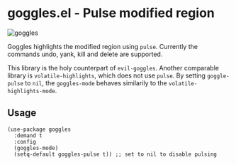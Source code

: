 # goggles.el - Pulse modified region

![goggles](https://github.com/minad/goggles/blob/master/goggles.gif?raw=true)

Goggles highlights the modified region using `pulse`.
Currently the commands undo, yank, kill and delete are supported.

This library is the holy counterpart of `evil-goggles`.
Another comparable library is `volatile-highlights`, which does not use `pulse`.
By setting `goggle-pulse` to `nil`, the `goggles-mode` behaves similarily to the `volatile-highlights-mode`.

## Usage

~~~ elisp
(use-package goggles
  :demand t
  :config
  (goggles-mode)
  (setq-default goggles-pulse t)) ;; set to nil to disable pulsing
~~~

